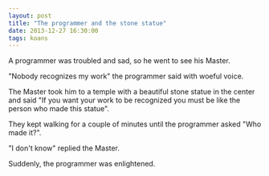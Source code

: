 ```yaml
---
layout: post
title: "The programmer and the stone statue"
date: 2013-12-27 16:30:00
tags: koans
---
```


A programmer was troubled and sad, so he went to see his Master.

"Nobody recognizes my work" the programmer said with woeful voice.

The Master took him to a temple with a beautiful stone statue in the center and
said "If you want your work to be recognized you must be like the person who
made this statue".

They kept walking for a couple of minutes until the programmer asked "Who made
it?".

"I don't know" replied the Master.

Suddenly, the programmer was enlightened.
